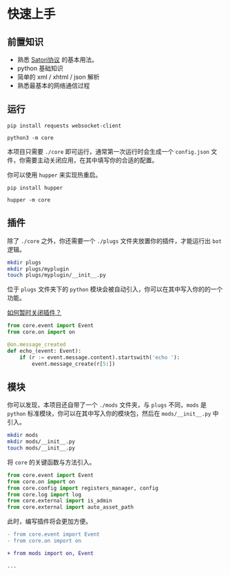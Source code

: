 # 快速上手


## 前置知识



- 熟悉 [Satori协议](https://satori.js.org/zh-CN/) 的基本用法。
- python 基础知识
- 简单的 xml / xhtml / json 解析
- 熟悉最基本的网络通信过程


## 运行

```shell
pip install requests websocket-client
```

```shell
python3 -m core
```

本项目只需要 `./core` 即可运行，通常第一次运行时会生成一个 `config.json` 文件，你需要主动关闭应用，在其中填写你的合适的配置。

你可以使用 `hupper` 来实现热重启。

```shell
pip install hupper
```

```shell
hupper -m core
```


## 插件

除了 `./core` 之外，你还需要一个 `./plugs` 文件夹放置你的插件，才能运行出 `bot` 逻辑。


```bash
mkdir plugs
mkdir plugs/myplugin
touch plugs/myplugin/__init__.py
```

位于 `plugs` 文件夹下的 `python` 模块会被自动引入，你可以在其中写入你的的一个功能。

[如何暂时关闭插件？](docs/base/2.md)

```py
from core.event import Event
from core.on import on

@on.message_created
def echo_(event: Event):
    if (r := event.message.content).startswith('echo '):
        event.message_create(r[5:])
```
## 模块

你可以发现，本项目还自带了一个 `./mods` 文件夹，与 `plugs` 不同，`mods` 是 `python` 标准模块，你可以在其中写入你的模块包，然后在 `mods/__init__.py` 中引入。

```bash
mkdir mods
mkdir mods/__init__.py
touch mods/__init__.py
```

将 `core` 的关键函数与方法引入。

```py
from core.event import Event
from core.on import on
from core.config import registers_manager, config
from core.log import log
from core.external import is_admin
from core.external import auto_asset_path
```

此时，编写插件将会更加方便。

```diff
- from core.event import Event
- from core.on import on

+ from mods import on, Event

...
```


